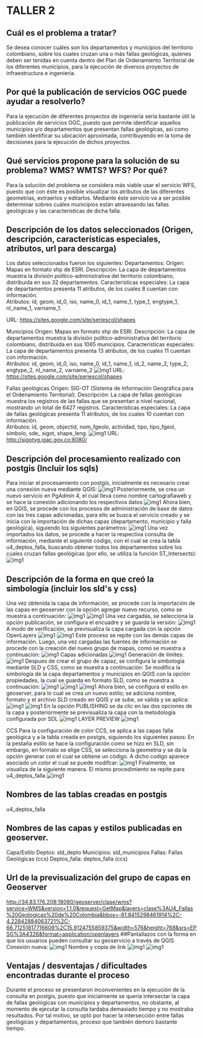 # TALLER 2
## Cuál es el problema a tratar?
Se desea conocer cuáles son los departamentos y municipios del territorio colombiano, sobre los cuales cruzan una o más fallas geológicas, quienes deben ser tenidas en cuenta dentro del Plan de Ordenamiento Territorial de los diferentes municipios, para la ejecución de diversos proyectos de infraestructura e ingeniería. 
## Por qué la publicación de servicios OGC puede ayudar a resolverlo?
Para la ejecución de diferentes proyectos de ingeniería sería bastante útil la publicación de servicios OGC, puesto que permite identificar aquellos municipios y/o departamentos que presentan fallas geológicas, así como también identificar su ubicación aproximada, contribuyendo en la toma de decisiones para la ejecución de dichos proyectos.
## Qué servicios propone para la solución de su problema? WMS? WMTS? WFS? Por qué? 
Para la solución del problema se considera más viable usar el servicio WFS, puesto que con éste es posible visualizar los atributos de las diferentes geometrías, extraerlos y editarlos. Mediante éste servicio va a ser posible determinar sobres cuáles municipios están atravesando las fallas geológicas y las características de dicha falla.
## Descripción de los datos seleccionados (Origen, descripción, características especiales, atributos, url para descarga)
Los datos seleccionados fueron los siguientes:
Departamentos:
Origen: Mapas en formato shp de ESRI.
Descripción: La capa de departamentos muestra la división político-administrativa del territorio colombiano, distribuida en sus 32 departamentos. 
Características especiales: La capa de departamentos presenta 11 atributos, de los cuales 8 cuentan con información.  
Atributos: id, geom, id_0, iso, name_0, id_1, name_1, type_1, engtype_1, nl_name_1, varname_1. 

URL: https://sites.google.com/site/seriescol/shapes

Municipios
Origen: Mapas en formato shp de ESRI.
Descripción: La capa de departamentos muestra la división político-administrativa del territorio colombiano, distribuida en sus 1065 municipios. 
Características especiales: La capa de departamentos presenta 13 atributos, de los cuales 11 cuentan con información.  
Atributos: id, geom, id_0, iso, name_0, id_1, name_1, id_2, name_2, type_2, engtype_2, nl_name_2, varname_2
![img1](IMAGENES/2.jpg)
URL: https://sites.google.com/site/seriescol/shapes

Fallas geológicas
Origen: SIG-OT (Sistema de Información Geográfica para el Ordenamiento Territorial).
Descripción: La capa de fallas geológicas muestra los registros de las fallas que se presentan a nivel nacional, mostrando un total de 6427 registros.
Características especiales: La capa de fallas geológicas presenta 11 atributos, de los cuales 10 cuentan con información.  
Atributos: id, geom, objectid, nom_fgeolo, actividad, tipo, tipo_fgeol, símbolo, sde_ sigot, shape_leng.
![img1](IMAGENES/3.jpg)
URL: http://sigotvg.igac.gov.co:8080/
## Descripción del procesamiento realizado con postgis (Incluir los sqls)
Para iniciar el procesamiento con postgis, inicialmente es necesario crear una conexión nueva mediante QGIS:
![img1](IMAGENES/4.jpg)
Posteriormente, se crea un nuevo servicio en PgAdmin 4, el cual lleva como nombre cartografiaweb y se hace la conexión adicionando los respectivos datos
![img1](IMAGENES/5.jpg)
Ahora bien, en QGIS, se procede con los procesos de administración de base de datos con las tres capas adicionadas, para ello se busca el servicio creado y se inicia con la importación de dichas capas (departamento, municipio y falla geológica), siguiendo los siguientes parámetros:
![img1](IMAGENES/6.jpg)
Una vez importados los datos, se procede a hacer la respectiva consulta de información, mediante el siguiente código, con el cual se crea la tabla u4_deptos_falla, buscando obtener todos los departamentos sobre los cuales cruzan fallas geológicas (por ello, se utiliza la función ST_Intersects):
![img1](IMAGENES/7.jpg)

## Descripción de la forma en que creó la simbología (incluir los sld's y css)
Una vez obtenida la capa de información, se procede con la importación de las capas en geoserver con la opción agregar nuevo recurso, como se muestra a continuación:
![img1](IMAGENES/8.jpg)
![img1](IMAGENES/9.jpg)
Una vez cargadas, se selecciona la opción publicación, se configura el encuadre y se guarda la versión:
![img1](IMAGENES/11.jpg)
A modo de verificación, se previsualiza la capa cargada con la opción OpenLayers
![img1](IMAGENES/12.jpg)
![img1](IMAGENES/13.jpg)
Este proceso se repite con las demás capas de información. Luego, una vez cargadas las fuentes de información se procede con la creación del nuevo grupo de mapas, como se muestra a continuación:
![img1](IMAGENES/14.jpg)
Capas adicionadas
![img1](IMAGENES/15.jpg)
Generación de límites:
![img1](IMAGENES/16.jpg)
Despues de crear el grupo de capaz, se configura la simbología mediante SLD y CSS, como se muestra a continuación: 
Se modifica la simbología de la capa departamentos y municipios en QGIS con la opción propiedades, la cual se guarda en formato SLD, como se muestra a continuación:
![img1](IMAGENES/17.jpg)
![img1](IMAGENES/18.jpg)
![img1](IMAGENES/19.jpg)
Ahora bien, se configura el estilo en geoserver, para lo cual se crea un nuevo estilo; se adiciona nombre, formato y el archivo SLD creado en QGIS y se sube, se valida y se aplica:
![img1](IMAGENES/20.jpg)
![img1](IMAGENES/21.jpg)
En la opción PUBLISHING se da clic en las dos opciones de la capa y posteriormente se previsualiza la capa con la metodología configurada por SDL 
![img1](IMAGENES/22.jpg)
LAYER PREVIEW
![img1](IMAGENES/23.jpg)

CCS
Para la configuración de color CCS, se aplica a las capas falla geológica y a la tabla creada en postgis, siguiendo los siguientes pasos:
En la pestaña estilo se hace la configuración como se hizo en SLD, sin embargo, en formato se elige CSS, se selecciona la geometria y se da la opción generar con el cual se obtiene un código. A dicho codigo aparece asociado un color el cual se puede modifcar:
![img1](IMAGENES/24.jpg)
Finalmente, se visualiza de la siguiente manera. El mismo procedimiento se repite para u4_deptos_falla
![img1](IMAGENES/25.jpg)

## Nombres de las tablas creadas en postgis
u4_deptos_falla 
## Nombres de las capas y estilos publicadas en geoserver.
Capa/Estilo
Deptos: sld_depto
	Municipios: sld_municipios
	Fallas: Fallas Geológicas (ccs)
	Deptos_falla: deptos_falla (ccs)

## Url de la previsualización del grupo de capas en Geoserver
http://34.83.176.208:18080/geoserver/clase/wms?service=WMS&version=1.1.0&request=GetMap&layers=clase%3AU4_Fallas%20Geologicas%20de%20Colombia&bbox=-81.8415298461914%2C-4.22842884063721%2C-66.71251817716609%2C15.9124755859375&width=576&height=768&srs=EPSG%3A4326&format=application/openlayers
##Pantallazos con la forma en que los usuarios pueden consultar su geoservicio a través de QGIS
Conexión nueva:
![img1](IMAGENES/26.jpg)
Nombre y copia de link
![img1](IMAGENES/27.jpg)
![img1](IMAGENES/28.jpg)
## Ventajas / desventajas / dificultades encontradas durante el proceso
Durante el proceso se presentaron inconvenientes en la ejecución de la consulta en postgis, puesto que inicialmente se quería intersectar la capa de fallas geológicas con municipios y departamentos, no obstante, al momento de ejecutar la consulta tardaba demasiado tiempo y no mostraba resultados. Por tal motivo, se optó por hacer la intersección entre fallas geológicas y departamentos, proceso que también demoro bastante tiempo. 

